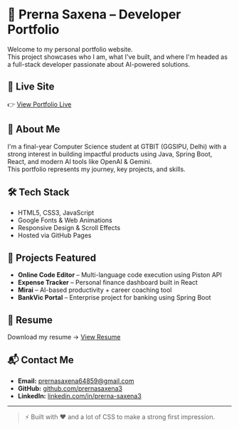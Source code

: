 # 💼 Prerna Saxena – Developer Portfolio

Welcome to my personal portfolio website.  
This project showcases who I am, what I've built, and where I'm headed as a full-stack developer passionate about AI-powered solutions.

## 🔗 Live Site

👉 [View Portfolio Live](https://prernasaxena3.github.io/PrernaPortfolio/)

## 🧠 About Me

I'm a final-year Computer Science student at GTBIT (GGSIPU, Delhi) with a strong interest in building impactful products using Java, Spring Boot, React, and modern AI tools like OpenAI & Gemini.  
This portfolio represents my journey, key projects, and skills.

## 🛠️ Tech Stack

- HTML5, CSS3, JavaScript
- Google Fonts & Web Animations
- Responsive Design & Scroll Effects
- Hosted via GitHub Pages

## 🚀 Projects Featured

- **Online Code Editor** – Multi-language code execution using Piston API
- **Expense Tracker** – Personal finance dashboard built in React
- **Mirai** – AI-based productivity + career coaching tool
- **BankVic Portal** – Enterprise project for banking using Spring Boot

## 📄 Resume

Download my resume → [View Resume](https://drive.google.com/file/d/1OsMiPSSluZ11tQ-VbblAs8pTmBwE3FGA/view?usp=sharing)

## 📬 Contact Me

- **Email:** prernasaxena64859@gmail.com  
- **GitHub:** [github.com/prernasaxena3](https://github.com/prernasaxena3)  
- **LinkedIn:** [linkedin.com/in/prerna-saxena3](https://linkedin.com/in/prerna-saxena3)

---

> ⚡ Built with ❤️ and a lot of CSS to make a strong first impression.
